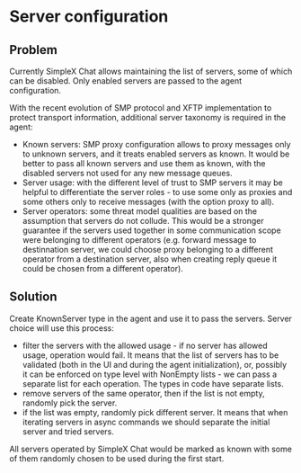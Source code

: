 # Server configuration

## Problem

Currently SimpleX Chat allows maintaining the list of servers, some of which can be disabled. Only enabled servers are passed to the agent configuration.

With the recent evolution of SMP protocol and XFTP implementation to protect transport information, additional server taxonomy is required in the agent:

- Known servers: SMP proxy configuration allows to proxy messages only to unknown servers, and it treats enabled servers as known. It would be better to pass all known servers and use them as known, with the disabled servers not used for any new message queues.
- Server usage: with the different level of trust to SMP servers it may be helpful to differentiate the server roles - to use some only as proxies and some others only to receive messages (with the option proxy to all).
- Server operators: some threat model qualities are based on the assumption that servers do not collude. This would be a stronger guarantee if the servers used together in some communication scope were belonging to different operators (e.g. forward message to destinnation server, we could choose proxy belonging to a different operator from a destination server, also when creating reply queue it could be chosen from a different operator).

## Solution

Create KnownServer type in the agent and use it to pass the servers. Server choice will use this process:
- filter the servers with the allowed usage - if no server has allowed usage, operation would fail. It means that the list of servers has to be validated (both in the UI and during the agent initialization), or, possibly it can be enforced on type level with NonEmpty lists - we can pass a separate list for each operation. The types in code have separate lists.
- remove servers of the same operator, then if the list is not empty, randomly pick the server.
- if the list was empty, randomly pick different server. It means that when iterating servers in async commands we should separate the initial server and tried servers.

All servers operated by SimpleX Chat would be marked as known with some of them randomly chosen to be used during the first start.
